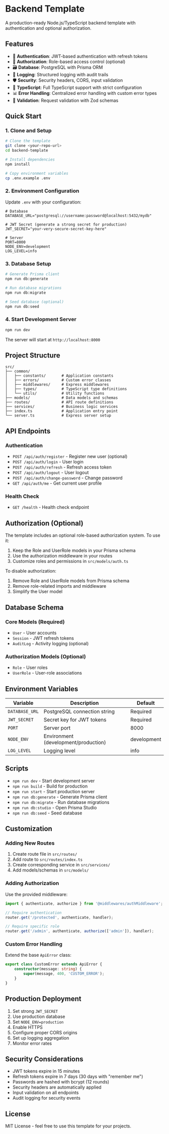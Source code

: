 # Backend Template

A production-ready Node.js/TypeScript backend template with authentication and optional authorization.

## Features

- 🔐 **Authentication**: JWT-based authentication with refresh tokens
- 👥 **Authorization**: Role-based access control (optional)
- 🗃️ **Database**: PostgreSQL with Prisma ORM
- 📝 **Logging**: Structured logging with audit trails
- 🛡️ **Security**: Security headers, CORS, input validation
- 🔧 **TypeScript**: Full TypeScript support with strict configuration
- 📊 **Error Handling**: Centralized error handling with custom error types
- 🧪 **Validation**: Request validation with Zod schemas

## Quick Start

### 1. Clone and Setup

```bash
# Clone the template
git clone <your-repo-url>
cd backend-template

# Install dependencies
npm install

# Copy environment variables
cp .env.example .env
```

### 2. Environment Configuration

Update `.env` with your configuration:

```env
# Database
DATABASE_URL="postgresql://username:password@localhost:5432/mydb"

# JWT Secret (generate a strong secret for production)
JWT_SECRET="your-very-secure-secret-key-here"

# Server
PORT=8000
NODE_ENV=development
LOG_LEVEL=info
```

### 3. Database Setup

```bash
# Generate Prisma client
npm run db:generate

# Run database migrations
npm run db:migrate

# Seed database (optional)
npm run db:seed
```

### 4. Start Development Server

```bash
npm run dev
```

The server will start at `http://localhost:8000`

## Project Structure

```
src/
├── common/
│   ├── constants/       # Application constants
│   ├── errors/          # Custom error classes
│   ├── middlewares/     # Express middlewares
│   ├── types/           # TypeScript type definitions
│   └── utils/           # Utility functions
├── models/              # Data models and schemas
├── routes/              # API route definitions
├── services/            # Business logic services
├── index.ts             # Application entry point
└── server.ts            # Express server setup
```

## API Endpoints

### Authentication

- `POST /api/auth/register` - Register new user (optional)
- `POST /api/auth/login` - User login
- `POST /api/auth/refresh` - Refresh access token
- `POST /api/auth/logout` - User logout
- `POST /api/auth/change-password` - Change password
- `GET /api/auth/me` - Get current user profile

### Health Check

- `GET /health` - Health check endpoint

## Authorization (Optional)

The template includes an optional role-based authorization system. To use it:

1. Keep the Role and UserRole models in your Prisma schema
2. Use the authorization middleware in your routes
3. Customize roles and permissions in `src/models/auth.ts`

To disable authorization:
1. Remove Role and UserRole models from Prisma schema
2. Remove role-related imports and middleware
3. Simplify the User model

## Database Schema

### Core Models (Required)
- `User` - User accounts
- `Session` - JWT refresh tokens
- `AuditLog` - Activity logging (optional)

### Authorization Models (Optional)
- `Role` - User roles
- `UserRole` - User-role associations

## Environment Variables

| Variable | Description | Default |
|----------|-------------|---------|
| `DATABASE_URL` | PostgreSQL connection string | Required |
| `JWT_SECRET` | Secret key for JWT tokens | Required |
| `PORT` | Server port | 8000 |
| `NODE_ENV` | Environment (development/production) | development |
| `LOG_LEVEL` | Logging level | info |

## Scripts

- `npm run dev` - Start development server
- `npm run build` - Build for production
- `npm run start` - Start production server
- `npm run db:generate` - Generate Prisma client
- `npm run db:migrate` - Run database migrations
- `npm run db:studio` - Open Prisma Studio
- `npm run db:seed` - Seed database

## Customization

### Adding New Routes

1. Create route file in `src/routes/`
2. Add route to `src/routes/index.ts`
3. Create corresponding service in `src/services/`
4. Add models/schemas in `src/models/`

### Adding Authorization

Use the provided middleware:

```typescript
import { authenticate, authorize } from '@middlewares/authMiddleware';

// Require authentication
router.get('/protected', authenticate, handler);

// Require specific role
router.get('/admin', authenticate, authorize(['admin']), handler);
```

### Custom Error Handling

Extend the base `ApiError` class:

```typescript
export class CustomError extends ApiError {
    constructor(message: string) {
        super(message, 400, 'CUSTOM_ERROR');
    }
}
```

## Production Deployment

1. Set strong `JWT_SECRET`
2. Use production database
3. Set `NODE_ENV=production`
4. Enable HTTPS
5. Configure proper CORS origins
6. Set up logging aggregation
7. Monitor error rates

## Security Considerations

- JWT tokens expire in 15 minutes
- Refresh tokens expire in 7 days (30 days with "remember me")
- Passwords are hashed with bcrypt (12 rounds)
- Security headers are automatically applied
- Input validation on all endpoints
- Audit logging for security events

## License

MIT License - feel free to use this template for your projects.
